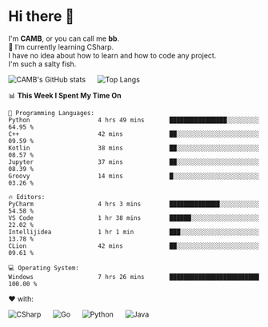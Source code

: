 # Hi there 👋
<!--
**CAMB-dev/CAMB-dev** is a ✨ _special_ ✨ repository because its `README.md` (this file) appears on your GitHub profile.

Here are some ideas to get you started:

- 🔭 I’m currently working on ...
- 🌱 I’m currently learning ...
- 👯 I’m looking to collaborate on ...
- 🤔 I’m looking for help with ...
- 💬 Ask me about ...
- 📫 How to reach me: ...
- 😄 Pronouns: ...
- ⚡ Fun fact: ...
-->
 I'm **CAMB**, or you can call me **bb**.  
 🌱 I’m currently learning CSharp.  
 I have no idea about how to learn and how to code any project.  
 I'm such a salty fish.
 
 
![CAMB's GitHub stats](https://github-readme-stats.vercel.app/api?username=CAMB-dev&show_icons=true&theme=tokyonight)
&nbsp;&nbsp;&nbsp;&nbsp;
![Top Langs](https://github-readme-stats.vercel.app/api/top-langs/?username=CAMB-dev&langs_count=5&theme=tokyonight)


<!--START_SECTION:waka-->
📊 **This Week I Spent My Time On** 

```text
💬 Programming Languages: 
Python                   4 hrs 49 mins       ████████████████░░░░░░░░░   64.95 % 
C++                      42 mins             ██░░░░░░░░░░░░░░░░░░░░░░░   09.59 % 
Kotlin                   38 mins             ██░░░░░░░░░░░░░░░░░░░░░░░   08.57 % 
Jupyter                  37 mins             ██░░░░░░░░░░░░░░░░░░░░░░░   08.39 % 
Groovy                   14 mins             █░░░░░░░░░░░░░░░░░░░░░░░░   03.26 % 

🔥 Editors: 
PyCharm                  4 hrs 3 mins        ██████████████░░░░░░░░░░░   54.58 % 
VS Code                  1 hr 38 mins        ██████░░░░░░░░░░░░░░░░░░░   22.02 % 
Intellijidea             1 hr 1 min          ███░░░░░░░░░░░░░░░░░░░░░░   13.78 % 
CLion                    42 mins             ██░░░░░░░░░░░░░░░░░░░░░░░   09.61 % 

💻 Operating System: 
Windows                  7 hrs 26 mins       █████████████████████████   100.00 % 
```


<!--END_SECTION:waka-->


❤ with:

![CSharp](https://img.shields.io/badge/CSharp-%23512BD4?style=for-the-badge&logo=.net)
&nbsp;&nbsp;&nbsp;&nbsp;
![Go](https://img.shields.io/badge/Go-000000?style=for-the-badge&logo=go)
&nbsp;&nbsp;&nbsp;&nbsp;
![Python](https://img.shields.io/badge/Python-000000?style=for-the-badge&logo=python)
&nbsp;&nbsp;&nbsp;&nbsp;
![Java](https://img.shields.io/badge/Java-964B00?style=for-the-badge&logo=openjdk)
